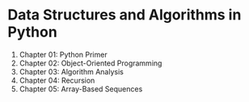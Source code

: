 # Data Structures and Algorithms in Python

1. Chapter 01: Python Primer
2. Chapter 02: Object-Oriented Programming
3. Chapter 03: Algorithm Analysis
4. Chapter 04: Recursion
5. Chapter 05: Array-Based Sequences